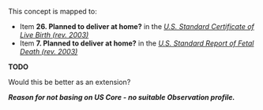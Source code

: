 This concept is mapped to:
* Item **26. Planned to deliver at home?** in the *[U.S. Standard Certificate of Live Birth (rev. 2003)](https://www.cdc.gov/nchs/data/dvs/birth11-03final-ACC.pdf)*
* Item **7. Planned to deliver at home?** in the *[U.S. Standard Report of Fetal Death (rev. 2003)](https://www.cdc.gov/nchs/data/dvs/FDEATH11-03finalACC.pdf)*


**TODO**

Would this be better as an extension?

***Reason for not basing on US Core - no suitable Observation profile.***